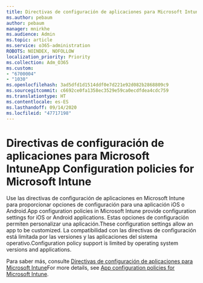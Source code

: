 ```yaml
---
title: Directivas de configuración de aplicaciones para Microsoft Intune
ms.author: pebaum
author: pebaum
manager: mnirkhe
ms.audience: Admin
ms.topic: article
ms.service: o365-administration
ROBOTS: NOINDEX, NOFOLLOW
localization_priority: Priority
ms.collection: Adm_O365
ms.custom:
- "6700004"
- "1030"
ms.openlocfilehash: 3ad5dfd1d1514ddf0e7d221e92d082b2868809c9
ms.sourcegitcommit: c6692ce0fa1358ec3529e59ca0ecdfdea4cdc759
ms.translationtype: HT
ms.contentlocale: es-ES
ms.lasthandoff: 09/14/2020
ms.locfileid: "47717198"
---
```

# <a name="app-configuration-policies-for-microsoft-intune"></a><span data-ttu-id="05d02-102">Directivas de configuración de aplicaciones para Microsoft Intune</span><span class="sxs-lookup"><span data-stu-id="05d02-102">App Configuration policies for Microsoft Intune</span></span>

<span data-ttu-id="05d02-103">Use las directivas de configuración de aplicaciones en Microsoft Intune para proporcionar opciones de configuración para una aplicación iOS o Android.</span><span class="sxs-lookup"><span data-stu-id="05d02-103">App configuration policies in Microsoft Intune provide configuration settings for iOS or Android applications.</span></span> <span data-ttu-id="05d02-104">Estas opciones de configuración permiten personalizar una aplicación.</span><span class="sxs-lookup"><span data-stu-id="05d02-104">These configuration settings allow an app to be customized.</span></span> <span data-ttu-id="05d02-105">La compatibilidad con las directivas de configuración está limitada por las versiones y las aplicaciones del sistema operativo.</span><span class="sxs-lookup"><span data-stu-id="05d02-105">Configuration policy support is limited by operating system versions and applications.</span></span>

<span data-ttu-id="05d02-106">Para saber más, consulte [Directivas de configuración de aplicaciones para Microsoft Intune](https://docs.microsoft.com/intune/app-configuration-policies-overview)</span><span class="sxs-lookup"><span data-stu-id="05d02-106">For more details, see [App configuration policies for Microsoft Intune](https://docs.microsoft.com/intune/app-configuration-policies-overview).</span></span>